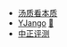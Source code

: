- [汤质看本质](https://space.bilibili.com/362588980)
- [YJango](https://space.bilibili.com/344849038) [🔗](https://wemp.app/accounts/c38050d9-60cf-4f10-9624-6afd8e4ee855?page=1)
- [中正评测](https://space.bilibili.com/178047796)